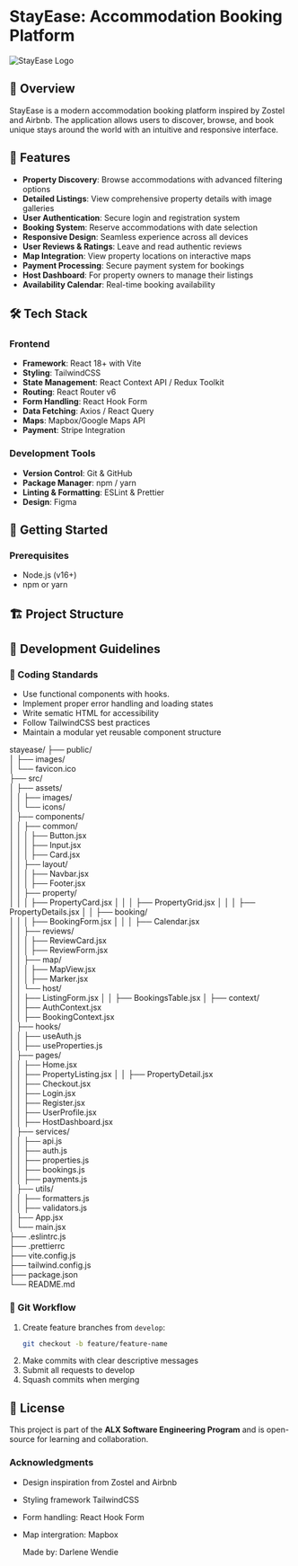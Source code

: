 # StayEase: Accommodation Booking Platform

![StayEase Logo](path/to/logo.png)

## 📌 Overview

StayEase is a modern accommodation booking platform inspired by Zostel and Airbnb. The application allows users to discover, browse, and book unique stays around the world with an intuitive and responsive interface.

## 🌟 Features

- **Property Discovery**: Browse accommodations with advanced filtering options
- **Detailed Listings**: View comprehensive property details with image galleries
- **User Authentication**: Secure login and registration system
- **Booking System**: Reserve accommodations with date selection
- **Responsive Design**: Seamless experience across all devices
- **User Reviews & Ratings**: Leave and read authentic reviews
- **Map Integration**: View property locations on interactive maps
- **Payment Processing**: Secure payment system for bookings
- **Host Dashboard**: For property owners to manage their listings
- **Availability Calendar**: Real-time booking availability

## 🛠️ Tech Stack

### Frontend
- **Framework**: React 18+ with Vite
- **Styling**: TailwindCSS
- **State Management**: React Context API / Redux Toolkit
- **Routing**: React Router v6
- **Form Handling**: React Hook Form
- **Data Fetching**: Axios / React Query
- **Maps**: Mapbox/Google Maps API
- **Payment**: Stripe Integration

### Development Tools
- **Version Control**: Git & GitHub
- **Package Manager**: npm / yarn
- **Linting & Formatting**: ESLint & Prettier
- **Design**: Figma

## 🚀 Getting Started

### Prerequisites
- Node.js (v16+)
- npm or yarn

## 🏗️ Project Structure




## 📝 Development Guidelines

### 🔧 Coding Standards

- Use functional components with hooks.
- Implement proper error handling and loading states
- Write sematic HTML for accessibility
- Follow TailwindCSS best practices
- Maintain a modular yet reusable component structure

stayease/
├── public/                     
│   ├── images/                 
│   └── favicon.ico             
├── src/                        
│   ├── assets/                 
│   │   ├── images/             
│   │   └── icons/              
│   ├── components/             
│   │   ├── common/             
│   │   │   ├── Button.jsx      
│   │   │   ├── Input.jsx       
│   │   │   ├── Card.jsx        
│   │   ├── layout/             
│   │   │   ├── Navbar.jsx      
│   │   │   ├── Footer.jsx      
│   │   ├── property/           
│   │   │   ├── PropertyCard.jsx
│   │   │   ├── PropertyGrid.jsx
│   │   │   ├── PropertyDetails.jsx
│   │   ├── booking/            
│   │   │   ├── BookingForm.jsx 
│   │   │   ├── Calendar.jsx    
│   │   ├── reviews/            
│   │   │   ├── ReviewCard.jsx  
│   │   │   ├── ReviewForm.jsx  
│   │   ├── map/                
│   │   │   ├── MapView.jsx     
│   │   │   ├── Marker.jsx      
│   │   └── host/               
│   │       ├── ListingForm.jsx 
│   │       ├── BookingsTable.jsx
│   ├── context/                
│   │   ├── AuthContext.jsx     
│   │   ├── BookingContext.jsx  
│   ├── hooks/                  
│   │   ├── useAuth.js          
│   │   ├── useProperties.js    
│   ├── pages/                  
│   │   ├── Home.jsx            
│   │   ├── PropertyListing.jsx 
│   │   ├── PropertyDetail.jsx  
│   │   ├── Checkout.jsx        
│   │   ├── Login.jsx           
│   │   ├── Register.jsx        
│   │   ├── UserProfile.jsx     
│   │   ├── HostDashboard.jsx   
│   ├── services/               
│   │   ├── api.js              
│   │   ├── auth.js             
│   │   ├── properties.js       
│   │   ├── bookings.js         
│   │   ├── payments.js         
│   ├── utils/                  
│   │   ├── formatters.js       
│   │   ├── validators.js       
│   ├── App.jsx                 
│   └── main.jsx                
├── .eslintrc.js                
├── .prettierrc                 
├── vite.config.js              
├── tailwind.config.js          
├── package.json                
└── README.md                   

### 🔁 Git Workflow

1. Create feature branches from `develop`:
   ```bash
   git checkout -b feature/feature-name
2. Make commits with clear descriptive messages
3. Submit all requests to develop
4. Squash commits when merging

## 🧾 License
This project is part of the **ALX Software Engineering Program** and is open-source for learning and collaboration. 

### Acknowledgments
- Design inspiration from Zostel and Airbnb
- Styling framework TailwindCSS
- Form handling: React Hook Form
- Map intergration: Mapbox

  Made by: Darlene Wendie



